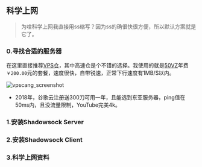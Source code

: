 ## 科学上网

> 为啥科学上网我直接用ss缩写？因为ss的确很快很方便，所以默认方案就是它了。

### 0.寻找合适的服务器

在这里直接推荐[VPS仓](http://www.vpscang.com/)，其中高速仓是个不错的选择。我使用的就是[50VZ](https://www.50vz.net/)年费`￥200.00`元的套餐，速度很快，自带锐速，正常下行速度有1MB/S以内。

![vpscang_screenshot](http://ofx24fene.bkt.clouddn.com//img/book/VPScang_screenshot.png)

- 2018年，谷歌云注册送300刀可用一年，且能选到东亚服务器，ping值在50ms内，且没流量限制，YouTube完美4k。

### 1.安装Shadowsock Server

### 2.安装Shadowsock Client

### 3.科学上网资料
